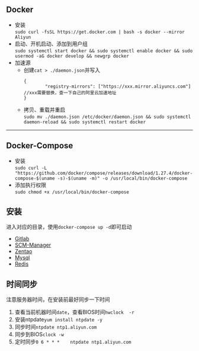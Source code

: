 ## Docker

* 安装  
`sudo curl -fsSL https://get.docker.com | bash -s docker --mirror Aliyun`
* 启动、开机启动、添加到用户组  
`sudo systemctl start docker && sudo systemctl enable docker && sudo usermod -aG docker develop && newgrp docker`
* 加速源
    * 创建`cat > ./daemon.json`并写入
        ```    
        {
                "registry-mirrors": ["https://xxx.mirror.aliyuncs.com"] //xxx需要替换，查一下自己的阿里云加速地址
        }
        ```
    * 拷贝、重载并重启  
    `sudo mv ./daemon.json /etc/docker/daemon.json && sudo systemctl daemon-reload && sudo systemctl restart docker`

---

## Docker-Compose
* 安装  
``
sudo curl -L "https://github.com/docker/compose/releases/download/1.27.4/docker-compose-$(uname -s)-$(uname -m)" -o /usr/local/bin/docker-compose
``
* 添加执行权限  
``
sudo chmod +x /usr/local/bin/docker-compose
``
## 安装
进入对应的目录，使用`docker-compose up -d`即可启动
* [Gitlab](./gitlab/README.md)
* [SCM-Manager](./scmmanager/README.md)
* [Zentao](./zentao/README.md)
* [Mysql](./mysql)
* [Redis](./redis)

## 时间同步
注意服务器时间，在安装前最好同步一下时间
1. 查看当前机器时间`date`，查看BIOS时间`hwclock  -r`
2. 安装ntpdate`yum install ntpdate -y`
3. 同步时间`ntpdate ntp1.aliyun.com`
4. 同步到BIOS`clock -w`
5. 定时同步`0 6 * * *    ntpdate ntp1.aliyun.com`
